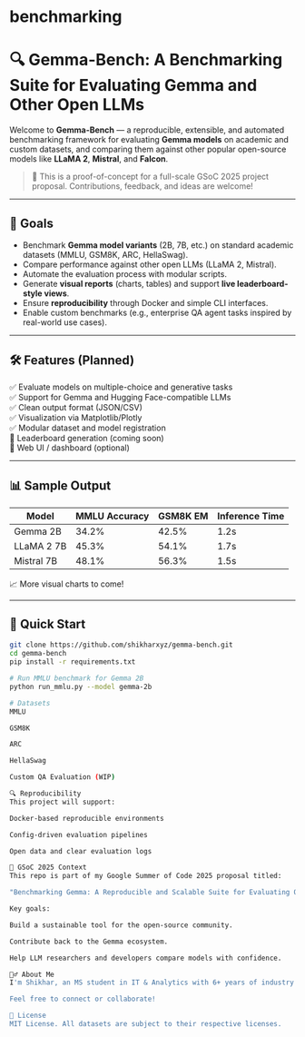 # benchmarking

# 🔍 Gemma-Bench: A Benchmarking Suite for Evaluating Gemma and Other Open LLMs

Welcome to **Gemma-Bench** — a reproducible, extensible, and automated benchmarking framework for evaluating **Gemma models** on academic and custom datasets, and comparing them against other popular open-source models like **LLaMA 2**, **Mistral**, and **Falcon**.

> 🧪 This is a proof-of-concept for a full-scale GSoC 2025 project proposal. Contributions, feedback, and ideas are welcome!

---

## 🚀 Goals

- Benchmark **Gemma model variants** (2B, 7B, etc.) on standard academic datasets (MMLU, GSM8K, ARC, HellaSwag).
- Compare performance against other open LLMs (LLaMA 2, Mistral).
- Automate the evaluation process with modular scripts.
- Generate **visual reports** (charts, tables) and support **live leaderboard-style views**.
- Ensure **reproducibility** through Docker and simple CLI interfaces.
- Enable custom benchmarks (e.g., enterprise QA agent tasks inspired by real-world use cases).

---

## 🛠️ Features (Planned)

✅ Evaluate models on multiple-choice and generative tasks  
✅ Support for Gemma and Hugging Face-compatible LLMs  
✅ Clean output format (JSON/CSV)  
✅ Visualization via Matplotlib/Plotly  
✅ Modular dataset and model registration  
🚧 Leaderboard generation (coming soon)  
🚧 Web UI / dashboard (optional)  


---

## 📊 Sample Output

| Model      | MMLU Accuracy | GSM8K EM | Inference Time |
|------------|----------------|----------|----------------|
| Gemma 2B   | 34.2%          | 42.5%    | 1.2s           |
| LLaMA 2 7B | 45.3%          | 54.1%    | 1.7s           |
| Mistral 7B | 48.1%          | 56.3%    | 1.5s           |

📈 More visual charts to come!

---

## 🧪 Quick Start

```bash
git clone https://github.com/shikharxyz/gemma-bench.git
cd gemma-bench
pip install -r requirements.txt

# Run MMLU benchmark for Gemma 2B
python run_mmlu.py --model gemma-2b

# Datasets
MMLU

GSM8K

ARC

HellaSwag

Custom QA Evaluation (WIP)

🔍 Reproducibility
This project will support:

Docker-based reproducible environments

Config-driven evaluation pipelines

Open data and clear evaluation logs

🌱 GSoC 2025 Context
This repo is part of my Google Summer of Code 2025 proposal titled:

"Benchmarking Gemma: A Reproducible and Scalable Suite for Evaluating Open Models"

Key goals:

Build a sustainable tool for the open-source community.

Contribute back to the Gemma ecosystem.

Help LLM researchers and developers compare models with confidence.

🙋‍♂️ About Me
I'm Shikhar, an MS student in IT & Analytics with 6+ years of industry experience as a Software Developer at Walmart. I've built LLM-based QA agents for enterprise use, and I'm passionate about bridging research and engineering in the LLM space.

Feel free to connect or collaborate!

🧠 License
MIT License. All datasets are subject to their respective licenses.
